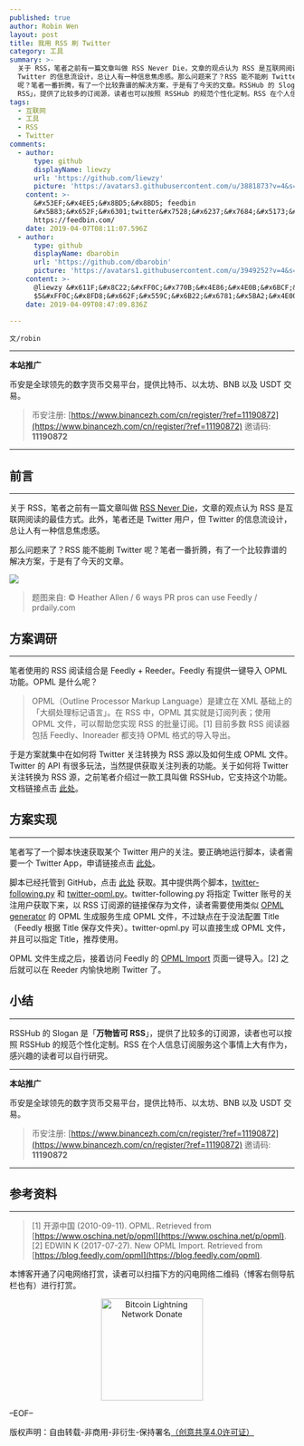 ```yaml
---
published: true
author: Robin Wen
layout: post
title: 我用 RSS 刷 Twitter
category: 工具
summary: >-
  关于 RSS，笔者之前有一篇文章叫做 RSS Never Die，文章的观点认为 RSS 是互联网阅读的最佳方式。此外，笔者还是 Twitter 用户，但
  Twitter 的信息流设计，总让人有一种信息焦虑感。那么问题来了？RSS 能不能刷 Twitter
  呢？笔者一番折腾，有了一个比较靠谱的解决方案，于是有了今天的文章。RSSHub 的 Slogan 是「万物皆可
  RSS」，提供了比较多的订阅源，读者也可以按照 RSSHub 的规范个性化定制。RSS 在个人信息订阅服务这个事情上大有作为，感兴趣的读者可以自行研究。
tags:
  - 互联网
  - 工具
  - RSS
  - Twitter
comments:
  - author:
      type: github
      displayName: liewzy
      url: 'https://github.com/liewzy'
      picture: 'https://avatars3.githubusercontent.com/u/3881873?v=4&s=73'
    content: >-
      &#x53EF;&#x4EE5;&#x8BD5;&#x8BD5; feedbin
      &#x5B83;&#x652F;&#x6301;twitter&#x7528;&#x6237;&#x7684;&#x5173;&#x6CE8;
      https://feedbin.com/
    date: 2019-04-07T08:11:07.596Z
  - author:
      type: github
      displayName: dbarobin
      url: 'https://github.com/dbarobin'
      picture: 'https://avatars1.githubusercontent.com/u/3949252?v=4&s=73'
    content: >-
      @liewzy &#x611F;&#x8C22;&#xFF0C;&#x770B;&#x4E86;&#x4E0B;&#x6BCF;&#x6708;
      $5&#xFF0C;&#x8FD8;&#x662F;&#x559C;&#x6B22;&#x6781;&#x5BA2;&#x4E00;&#x70B9;&#x7684;&#x5904;&#x7406;&#x65B9;&#x5F0F;&#x3002;
    date: 2019-04-09T08:47:09.836Z

---
```


`文/robin`

***

**本站推广**

币安是全球领先的数字货币交易平台，提供比特币、以太坊、BNB 以及 USDT 交易。

> 币安注册: [https://www.binancezh.com/cn/register/?ref=11190872](https://www.binancezh.com/cn/register/?ref=11190872)
> 邀请码: **11190872**

***

## 前言
***

关于 RSS，笔者之前有一篇文章叫做 [RSS Never Die](https://dbarobin.com/2019/03/12/rss-never-die)，文章的观点认为 RSS 是互联网阅读的最佳方式。此外，笔者还是 Twitter 用户，但 Twitter 的信息流设计，总让人有一种信息焦虑感。

那么问题来了？RSS 能不能刷 Twitter 呢？笔者一番折腾，有了一个比较靠谱的解决方案，于是有了今天的文章。

![](https://cdn.dbarobin.com/m0JcSk4.png)

> 题图来自: © Heather Allen / 6 ways PR pros can use Feedly / prdaily.com

## 方案调研
***

笔者使用的 RSS 阅读组合是 Feedly + Reeder。Feedly 有提供一键导入 OPML 功能。OPML 是什么呢？

> OPML（Outline Processor Markup Language）是建立在 XML 基础上的「大纲处理标记语言」。在 RSS 中，OPML 其实就是订阅列表；使用 OPML 文件，可以帮助您实现 RSS 的批量订阅。[1] 目前多数 RSS 阅读器包括 Feedly、Inoreader 都支持 OPML 格式的导入导出。

于是方案就集中在如何将 Twitter 关注转换为 RSS 源以及如何生成 OPML 文件。Twitter 的 API 有很多玩法，当然提供获取关注列表的功能。关于如何将 Twitter 关注转换为 RSS 源，之前笔者介绍过一款工具叫做 RSSHub，它支持这个功能。文档链接点击 [此处](https://docs.rsshub.app/#twitter)。

## 方案实现
***

笔者写了一个脚本快速获取某个 Twitter 用户的关注。要正确地运行脚本，读者需要一个 Twitter App，申请链接点击 [此处](https://apps.twitter.com/app/new)。

脚本已经托管到 GitHub，点击 [此处](https://github.com/dbarobin/twitter) 获取。其中提供两个脚本，[twitter-following.py](https://github.com/dbarobin/twitter/blob/master/twitter-following.py) 和 [twitter-opml.py](https://github.com/dbarobin/twitter/blob/master/twitter-opml.py)。twitter-following.py 将指定 Twitter 账号的关注用户获取下来，以 RSS 订阅源的链接保存为文件，读者需要使用类似 [OPML generator](https://opml-gen.ovh) 的 OPML 生成服务生成 OPML 文件，不过缺点在于没法配置 Title（Feedly 根据 Title 保存文件夹）。twitter-opml.py 可以直接生成 OPML 文件，并且可以指定 Title，推荐使用。

OPML 文件生成之后，接着访问 Feedly 的 [OPML Import](https://feedly.com/i/cortex) 页面一键导入。[2] 之后就可以在 Reeder 内愉快地刷 Twitter 了。

## 小结
***

RSSHub 的 Slogan 是「**万物皆可 RSS**」，提供了比较多的订阅源，读者也可以按照 RSSHub 的规范个性化定制。RSS 在个人信息订阅服务这个事情上大有作为，感兴趣的读者可以自行研究。

***

**本站推广**

币安是全球领先的数字货币交易平台，提供比特币、以太坊、BNB 以及 USDT 交易。

> 币安注册: [https://www.binancezh.com/cn/register/?ref=11190872](https://www.binancezh.com/cn/register/?ref=11190872)
> 邀请码: **11190872**

***

## 参考资料
***

> [1] 开源中国 (2010-09-11). OPML. Retrieved from [https://www.oschina.net/p/opml](https://www.oschina.net/p/opml).
> [2] EDWIN K (2017-07-27). New OPML Import. Retrieved from [https://blog.feedly.com/opml](https://blog.feedly.com/opml).

本博客开通了闪电网络打赏，读者可以扫描下方的闪电网络二维码（博客右侧导航栏也有）进行打赏。

<center><img title="Bitcoin Lightning Network Donate" width="180" height="180" src="https://lnd.hoo.com/api/generate?openid=TruSwjrK2q57V484Tf0u&isimg=1" alt="Bitcoin Lightning Network Donate"/></center>

–EOF–

版权声明：自由转载-非商用-非衍生-保持署名<a href="http://creativecommons.org/licenses/by-nc-nd/4.0/deed.zh" target="_blank">（创意共享4.0许可证）</a>
